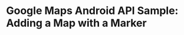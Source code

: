 Google Maps Android API Sample: Adding a Map with a Marker
==========================================================
